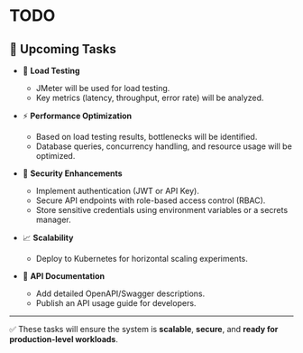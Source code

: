 # TODO

## 📌 Upcoming Tasks

- 🧪 **Load Testing**
    - JMeter will be used for load testing.
    - Key metrics (latency, throughput, error rate) will be analyzed.

- ⚡ **Performance Optimization**
    - Based on load testing results, bottlenecks will be identified.
    - Database queries, concurrency handling, and resource usage will be optimized.

- 🔐 **Security Enhancements**
    - Implement authentication (JWT or API Key).
    - Secure API endpoints with role-based access control (RBAC).
    - Store sensitive credentials using environment variables or a secrets manager.

- 📈 **Scalability**
    - Deploy to Kubernetes for horizontal scaling experiments.
    

- 📖 **API Documentation**
    - Add detailed OpenAPI/Swagger descriptions.
    - Publish an API usage guide for developers.

---

✅ These tasks will ensure the system is **scalable**, **secure**, and **ready for production-level workloads**.
